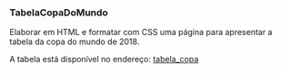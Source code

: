 ### TabelaCopaDoMundo

Elaborar em HTML e formatar com CSS uma página para apresentar a tabela da copa do mundo de 2018.

A tabela está disponível no endereço: [tabela_copa](https://img.r7.com/images/tabela-copa-copa-do-mundo-russia-2018-23052018181355584)

